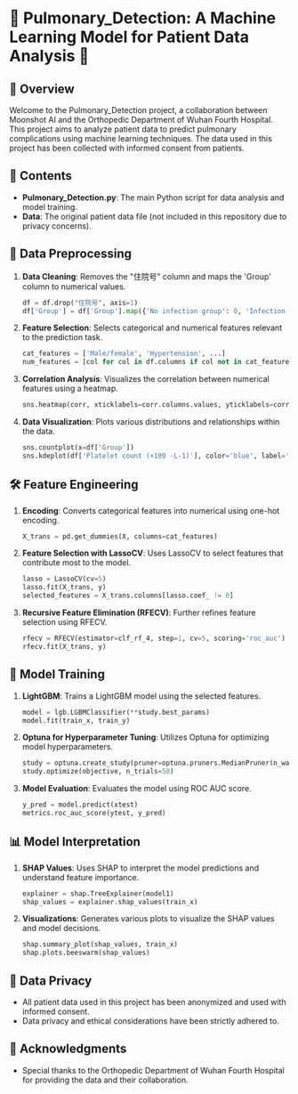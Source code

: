 # 🌟 Pulmonary_Detection: A Machine Learning Model for Patient Data Analysis 🏥

## 🚀 Overview

Welcome to the Pulmonary_Detection project, a collaboration between Moonshot AI and the Orthopedic Department of Wuhan Fourth Hospital. This project aims to analyze patient data to predict pulmonary complications using machine learning techniques. The data used in this project has been collected with informed consent from patients.

## 📁 Contents

- **Pulmonary_Detection.py**: The main Python script for data analysis and model training.
- **Data**: The original patient data file (not included in this repository due to privacy concerns).

## 🔧 Data Preprocessing
1. **Data Cleaning**: Removes the "住院号" column and maps the 'Group' column to numerical values.
   ```python
   df = df.drop("住院号", axis=1)
   df['Group'] = df['Group'].map({'No infection group': 0, 'Infection group': 1})
   ```

2. **Feature Selection**: Selects categorical and numerical features relevant to the prediction task.
   ```python
   cat_features = ['Male/female', 'Hypertension', ...]
   num_features = [col for col in df.columns if col not in cat_features and col != target_col]
   ```

3. **Correlation Analysis**: Visualizes the correlation between numerical features using a heatmap.
   ```python
   sns.heatmap(corr, xticklabels=corr.columns.values, yticklabels=corr.columns.values, cmap='GnBu')
   ```

4. **Data Visualization**: Plots various distributions and relationships within the data.
   ```python
   sns.countplot(x=df['Group'])
   sns.kdeplot(df['Platelet count (×109 ·L-1)'], color='blue', label='DV')
   ```

## 🛠 Feature Engineering

1. **Encoding**: Converts categorical features into numerical using one-hot encoding.
   ```python
   X_trans = pd.get_dummies(X, columns=cat_features)
   ```

2. **Feature Selection with LassoCV**: Uses LassoCV to select features that contribute most to the model.
   ```python
   lasso = LassoCV(cv=5)
   lasso.fit(X_trans, y)
   selected_features = X_trans.columns[lasso.coef_ != 0]
   ```

3. **Recursive Feature Elimination (RFECV)**: Further refines feature selection using RFECV.
   ```python
   rfecv = RFECV(estimator=clf_rf_4, step=1, cv=5, scoring='roc_auc')
   rfecv.fit(X_trans, y)
   ```

## 🧠 Model Training

1. **LightGBM**: Trains a LightGBM model using the selected features.
   ```python
   model = lgb.LGBMClassifier(**study.best_params)
   model.fit(train_x, train_y)
   ```

2. **Optuna for Hyperparameter Tuning**: Utilizes Optuna for optimizing model hyperparameters.
   ```python
   study = optuna.create_study(pruner=optuna.pruners.MedianPruner(n_warmup_steps=10), direction="maximize")
   study.optimize(objective, n_trials=50)
   ```

3. **Model Evaluation**: Evaluates the model using ROC AUC score.
   ```python
   y_pred = model.predict(xtest)
   metrics.roc_auc_score(ytest, y_pred)
   ```

## 📊 Model Interpretation

1. **SHAP Values**: Uses SHAP to interpret the model predictions and understand feature importance.
   ```python
   explainer = shap.TreeExplainer(model1)
   shap_values = explainer.shap_values(train_x)
   ```

2. **Visualizations**: Generates various plots to visualize the SHAP values and model decisions.
   ```python
   shap.summary_plot(shap_values, train_x)
   shap.plots.beeswarm(shap_values)
   ```

## 🔏 Data Privacy

- All patient data used in this project has been anonymized and used with informed consent.
- Data privacy and ethical considerations have been strictly adhered to.

## 🤝 Acknowledgments

- Special thanks to the Orthopedic Department of Wuhan Fourth Hospital for providing the data and their collaboration.
